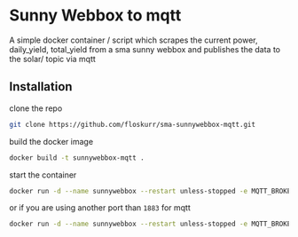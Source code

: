 # Sunny Webbox to mqtt

A simple docker container / script which scrapes the current power, daily_yield, total_yield from a sma sunny webbox and publishes the data to the solar/ topic via mqtt

## Installation

clone the repo

```bash
git clone https://github.com/floskurr/sma-sunnywebbox-mqtt.git
```

build the docker image

```bash
docker build -t sunnywebbox-mqtt .
```

start the container

```bash
docker run -d --name sunnywebbox --restart unless-stopped -e MQTT_BROKER="THE_URL_OF_YOUR_MQTT_BROKER" -e WEBBOX_URL="THE_IP_OF_YOUR_SUNNY_WEBBOX" sunnywebbox-mqtt
```

or if you are using another port than `1883` for mqtt

```bash
docker run -d --name sunnywebbox --restart unless-stopped -e MQTT_BROKER="THE_URL_OF_YOUR_MQTT_BROKER" -e MQTT_PORT=YOUR_MQTT_PORT -e WEBBOX_URL="THE_IP_OF_YOUR_SUNNY_WEBBOX" sunnywebbox-mqtt
```
